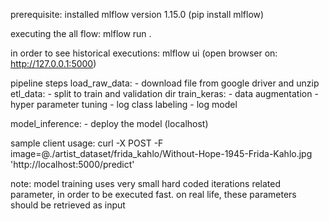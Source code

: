 prerequisite: installed mlflow  version 1.15.0 (pip install mlflow)

executing the all flow: 
            mlflow run .


in order to see historical executions: 
           mlflow ui (open browser on: http://127.0.0.1:5000)

pipeline steps
load_raw_data: 
         - download file from google driver and unzip
etl_data: 
         - split to train and validation dir
train_keras: 
		- data augmentation
		- hyper parameter tuning
		- log class labeling
		- log model
		
model_inference: 
		- deploy the model (localhost)
		
sample client usage: curl -X POST -F image=@./artist_dataset/frida_kahlo/Without-Hope-1945-Frida-Kahlo.jpg 'http://localhost:5000/predict'

		
note: model training uses very small hard coded iterations related parameter, in order to be executed fast.
on real life, these parameters should be retrieved as input 


